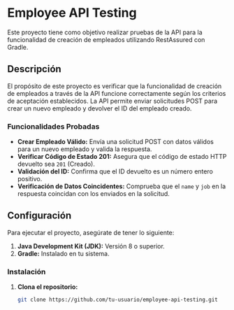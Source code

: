 # Employee API Testing

Este proyecto tiene como objetivo realizar pruebas de la API para la funcionalidad de creación de empleados utilizando RestAssured con Gradle.

## Descripción

El propósito de este proyecto es verificar que la funcionalidad de creación de empleados a través de la API funcione correctamente según los criterios de aceptación establecidos. La API permite enviar solicitudes POST para crear un nuevo empleado y devolver el ID del empleado creado.

### Funcionalidades Probadas
- **Crear Empleado Válido:** Envía una solicitud POST con datos válidos para un nuevo empleado y valida la respuesta.
- **Verificar Código de Estado 201:** Asegura que el código de estado HTTP devuelto sea `201` (Creado).
- **Validación del ID:** Confirma que el ID devuelto es un número entero positivo.
- **Verificación de Datos Coincidentes:** Comprueba que el `name` y `job` en la respuesta coincidan con los enviados en la solicitud.

## Configuración

Para ejecutar el proyecto, asegúrate de tener lo siguiente:

1. **Java Development Kit (JDK):** Versión 8 o superior.
2. **Gradle:** Instalado en tu sistema.

### Instalación

1. **Clona el repositorio:**
   ```bash
   git clone https://github.com/tu-usuario/employee-api-testing.git
